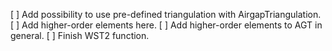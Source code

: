 [ ] Add possibility to use pre-defined triangulation with AirgapTriangulation.
      [ ] Add higher-order elements here.
[ ] Add higher-order elements to AGT in general.
[ ] Finish WST2 function.
